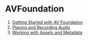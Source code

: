 # AVFoundation

1. [Getting Started with AV Foundation](https://github.com/ParkGwangBeom/AVFoundation-study/blob/master/AVFoundation_1/chapter1.md)
2. [Playing and Recording Audio](https://github.com/ParkGwangBeom/AVFoundation-study/blob/master/AVFoundation_2/chapter2.md)
3. [Working with Assets and Metadata](https://github.com/ParkGwangBeom/AVFoundation-study/blob/master/AVFoundation_3/chapter3.md)
